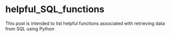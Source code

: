 # helpful_SQL_functions
This post is intended to list helpful functions associated with retrieving data from SQL using Python
